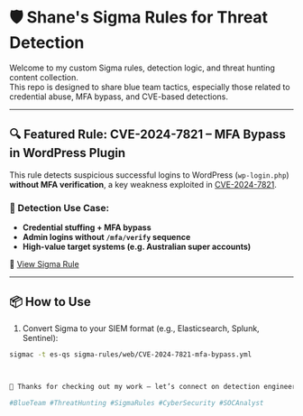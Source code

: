 # 🛡️ Shane's Sigma Rules for Threat Detection

Welcome to my custom Sigma rules, detection logic, and threat hunting content collection.  
This repo is designed to share blue team tactics, especially those related to credential abuse, MFA bypass, and CVE-based detections.

---

## 🔍 Featured Rule: CVE-2024-7821 – MFA Bypass in WordPress Plugin

This rule detects suspicious successful logins to WordPress (`wp-login.php`) **without MFA verification**, a key weakness exploited in [CVE-2024-7821](https://nvd.nist.gov/vuln/detail/CVE-2024-7821).

### 🧠 Detection Use Case:
- **Credential stuffing + MFA bypass**
- **Admin logins without `/mfa/verify` sequence**
- **High-value target systems (e.g. Australian super accounts)**

📄 [View Sigma Rule](https://github.com/shanerwilson/sigma-rules/blob/main/web/CVE-2024-7821-mfa-bypass.yml)

---

## 📦 How to Use

1. Convert Sigma to your SIEM format (e.g., Elasticsearch, Splunk, Sentinel):
```bash
sigmac -t es-qs sigma-rules/web/CVE-2024-7821-mfa-bypass.yml



👋 Thanks for checking out my work — let’s connect on detection engineering, threat hunting, or SOC workflows!

#BlueTeam #ThreatHunting #SigmaRules #CyberSecurity #SOCAnalyst
